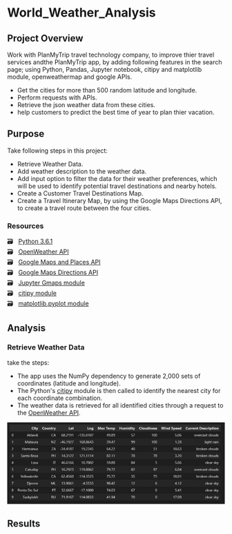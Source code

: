 # World_Weather_Analysis

## Project Overview
Work with PlanMyTrip travel technology company, to improve thier travel services andthe PlanMyTrip app, by adding following features in the search page; using Python, Pandas, Jupyter notebook, citipy and matplotlib module, openweathermap and google APIs.
  
  - Get the cities for more than 500 random latitude and longitude.
  - Perform requests with APIs.
  - Retrieve the json weather data from these cities.
  - help customers to predict the best time of year to plan thier vacation.

## Purpose
Take following steps in this project:

  - Retrieve Weather Data.
  - Add weather description to the weather data.
  - Add input option to filter the data for their weather preferences, which will be used to identify potential travel destinations and nearby hotels.
  - Create a Customer Travel Destinations Map.
  - Create a Travel Itinerary Map, by using the Google Maps Directions API, to create a travel route between the four cities.

### Resources
  :card_file_box: &#160; [Python 3.6.1](https://www.python.org/downloads/windows/) <br/>
  :card_file_box: &#160; [OpenWeather API](https://openweathermap.org/current) <br/>
  :card_file_box: &#160; [Google Maps and Places API](https://developers.google.com/maps/documentation/places/web-service/search)<br/>
  :card_file_box: &#160; [Google Maps Directions API](https://developers.google.com/maps/documentation/directions/overview) <br/>
  :card_file_box: &#160; [Jupyter Gmaps module](https://jupyter-gmaps.readthedocs.io/en/latest/) <br/>
  :card_file_box: &#160; [citipy module](/fies/615.pdf) <br/>
  :card_file_box: &#160; [matplotlib.pyplot module](https://pandas.pydata.org/docs/user_guide/visualization.html?highlight=matplotlib#plotting-directly-with-matplotlib)
<br/>

## Analysis
### Retrieve Weather Data
take the steps:
- The app uses the NumPy dependency to generate 2,000 sets of coordinates (latitude and longitude).
- The Python's [citipy](/fies/615.pdf) module is then called to identify the nearest city for each coordinate combination.
- The weather data is retrieved for all identified cities through a request to the [OpenWeather API](https://openweathermap.org/current).

![01.png](/files/01.png)



## Results


## 
